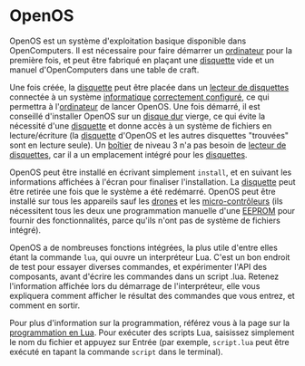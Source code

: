# OpenOS

OpenOS est un système d'exploitation basique disponible dans OpenComputers. Il est nécessaire pour faire démarrer un [ordinateur](computer.md) pour la première fois, et peut être fabriqué en plaçant une [disquette](../item/floppy.md) vide et un manuel d'OpenComputers dans une table de craft.

Une fois créée, la [disquette](../item/floppy.md) peut être placée dans un [lecteur de disquettes](../block/diskDrive.md) connectée à un système [informatique](computer.md) [correctement configuré](quickstart.md), ce qui permettra à l'[ordinateur](computer.md) de lancer OpenOS.
Une fois démarré, il est conseillé d'installer OpenOS sur un [disque dur](../item/hdd1.md) vierge, ce qui évite la nécessité d'une [disquette](../item/floppy.md) et donne accès à un système de fichiers en lecture/écriture (la [disquette](../item/floppy.md) d'OpenOS et les autres disquettes "trouvées" sont en lecture seule). Un [boîtier](../block/case3.md) de niveau 3 n'a pas besoin de [lecteur de disquettes](../block/diskDrive.md), car il a un emplacement intégré pour les [disquettes](../item/floppy.md).

OpenOS peut être installé en écrivant simplement `install`, et en suivant les informations affichées à l'écran pour finaliser l'installation. La [disquette](../item/floppy.md) peut être retirée une fois que le système a été redémarré. OpenOS peut être installé sur tous les appareils sauf les [drones](../item/drone.md) et les [micro-contrôleurs](../block/microcontroller.md) (ils nécessitent tous les deux une programmation manuelle d'une [EEPROM](../item/eeprom.md) pour fournir des fonctionnalités, parce qu'ils n'ont pas de système de fichiers intégré).

OpenOS a de nombreuses fonctions intégrées, la plus utile d'entre elles étant la commande `lua`, qui ouvre un interpréteur Lua. C'est un bon endroit de test pour essayer diverses commandes, et expérimenter l'API des composants, avant d'écrire les commandes dans un script .lua. Retenez l'information affichée lors du démarrage de l'interpréteur, elle vous expliquera comment afficher le résultat des commandes que vous entrez, et comment en sortir.

Pour plus d'information sur la programmation, référez vous à la page sur la [programmation en Lua](lua.md). Pour exécuter des scripts Lua, saisissez simplement le nom du fichier et appuyez sur Entrée (par exemple, `script.lua` peut être exécuté en tapant la commande `script` dans le terminal).
